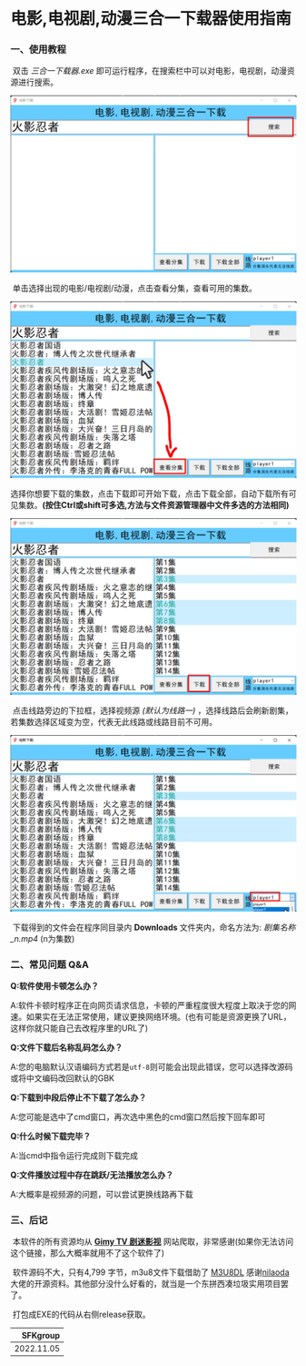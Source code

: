 # 电影,电视剧,动漫三合一下载器使用指南

### 一、使用教程

​		双击 *三合一下载器.exe* 即可运行程序，在搜索栏中可以对电影，电视剧，动漫资源进行搜索。

<img src="doc/act1.png" alt="act1" style="zoom:50%;" />

​		单击选择出现的电影/电视剧/动漫，点击查看分集，查看可用的集数。

<img src="doc/act2.png" alt="act2" style="zoom:50%;" />

​			选择你想要下载的集数，点击下载即可开始下载，点击下载全部，自动下载所有可见集数。**(按住Ctrl或shift可多选,方法与文件资源管理器中文件多选的方法相同)**

<img src="doc/act3.png" alt="act3" style="zoom:50%;" />

​		点击线路旁边的下拉框，选择视频源 *(默认为线路一)* ，选择线路后会刷新剧集，若集数选择区域变为空，代表无此线路或线路目前不可用。

<img src="doc/act4.png" alt="act4" style="zoom:50%;" />

​		下载得到的文件会在程序同目录内 **Downloads** 文件夹内，命名方法为: *剧集名称_n.mp4* (n为集数)

### 二、常见问题 Q&A

**Q:软件使用卡顿怎么办？**

A:软件卡顿时程序正在向网页请求信息，卡顿的严重程度很大程度上取决于您的网速。如果实在无法正常使用，建议更换网络环境。(也有可能是资源更换了URL，这样你就只能自己去改程序里的URL了)

**Q:文件下载后名称乱码怎么办？**

A:您的电脑默认汉语编码方式若是`utf-8`则可能会出现此错误，您可以选择改源码或将中文编码改回默认的GBK

**Q:下载到中段后停止不下载了怎么办？**

A:您可能是选中了cmd窗口，再次选中黑色的cmd窗口然后按下回车即可

**Q:什么时候下载完毕？**

A:当cmd中指令运行完成则下载完成

**Q:文件播放过程中存在跳跃/无法播放怎么办？**

A:大概率是视频源的问题，可以尝试更换线路再下载

### 三、后记

​		本软件的所有资源均从 **[Gimy TV 剧迷影视](https://gmtv3.xyz/)** 网站爬取，非常感谢(如果你无法访问这个链接，那么大概率就用不了这个软件了)

​		软件源码不大，只有4,799 字节，m3u8文件下载借助了 [M3U8DL](https://github.com/nilaoda/N_m3u8DL-CLI) 感谢[nilaoda](https://github.com/nilaoda)大佬的开源资料。其他部分没什么好看的，就当是一个东拼西凑垃圾实用项目罢了。

​		打包成EXE的代码从右侧release获取。

|   SFKgroup |
| ---------: |
| 2022.11.05 |

